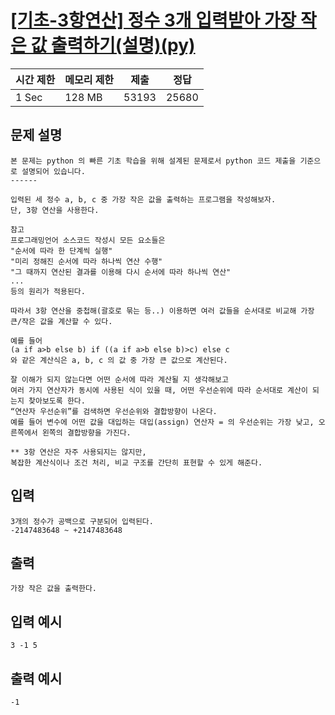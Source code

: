 # [[기초-3항연산] 정수 3개 입력받아 가장 작은 값 출력하기(설명)(py)](https://codeup.kr/problem.php?id=6059)

| 시간 제한 | 메모리 제한 | 제출 | 정답 |
| --- | --- | --- | --- |
| 1 Sec | 128 MB | 53193 | 25680 |

## **문제 설명**

```
본 문제는 python 의 빠른 기초 학습을 위해 설계된 문제로서 python 코드 제출을 기준으로 설명되어 있습니다. 
------

입력된 세 정수 a, b, c 중 가장 작은 값을 출력하는 프로그램을 작성해보자.
단, 3항 연산을 사용한다.

참고
프로그래밍언어 소스코드 작성시 모든 요소들은
"순서에 따라 한 단계씩 실행"
"미리 정해진 순서에 따라 하나씩 연산 수행"
"그 때까지 연산된 결과를 이용해 다시 순서에 따라 하나씩 연산"
...
등의 원리가 적용된다.

따라서 3항 연산을 중첩해(괄호로 묶는 등..) 이용하면 여러 값들을 순서대로 비교해 가장 큰/작은 값을 계산할 수 있다.

예를 들어
(a if a>b else b) if ((a if a>b else b)>c) else c
와 같은 계산식은 a, b, c 의 값 중 가장 큰 값으로 계산된다.

잘 이해가 되지 않는다면 어떤 순서에 따라 계산될 지 생각해보고
여러 가지 연산자가 동시에 사용된 식이 있을 때, 어떤 우선순위에 따라 순서대로 계산이 되는지 찾아보도록 한다.
“연산자 우선순위”를 검색하면 우선순위와 결합방향이 나온다.
예를 들어 변수에 어떤 값을 대입하는 대입(assign) 연산자 = 의 우선순위는 가장 낮고, 오른쪽에서 왼쪽의 결합방향을 가진다.

** 3항 연산은 자주 사용되지는 않지만,
복잡한 계산식이나 조건 처리, 비교 구조를 간단히 표현할 수 있게 해준다.
```

## 입력

```
3개의 정수가 공백으로 구분되어 입력된다.
-2147483648 ~ +2147483648
```

## 출력

```
가장 작은 값을 출력한다.
```

## 입력 예시

```
3 -1 5
```

## 출력 예시

```
-1
```
